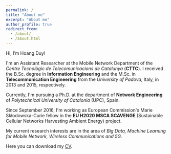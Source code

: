 ```yaml
---
permalink: /
title: "About me"
excerpt: "About me"
author_profile: true
redirect_from: 
  - /about/
  - /about.html
---
```


Hi, I’m Hoang Duy! 

I'm an Assistant Researcher at the Mobile Network Department of the *Centre Tecnològic de Telecomunicacions de Catalunya* (**CTTC**). I received the B.Sc. degree in **Information Engineering** and the M.Sc. in **Telecommunication Engineering** from the *University of Padova*, Italy, in 2013 and 2015, respectively. 

Currently, I'm pursuing a Ph.D. at the department of **Network Engineering** of *Polytechnical University of Catalonia* (UPC), Spain.

Since September 2016, I'm working as European Commission's Marie Skłodowska-Curie fellow in the **EU H2020 MSCA SCAVENGE** (Sustainable Cellular Networks Harvesting Ambient Energy) project.

My current research interests are in the area of *Big Data, Machine Learning for Mobile Network, Wireless Communications and 5G.*

Here you can download my [CV](https://hdtrinh.github.io/files/hdtrinh_cv_short_2020.pdf).

